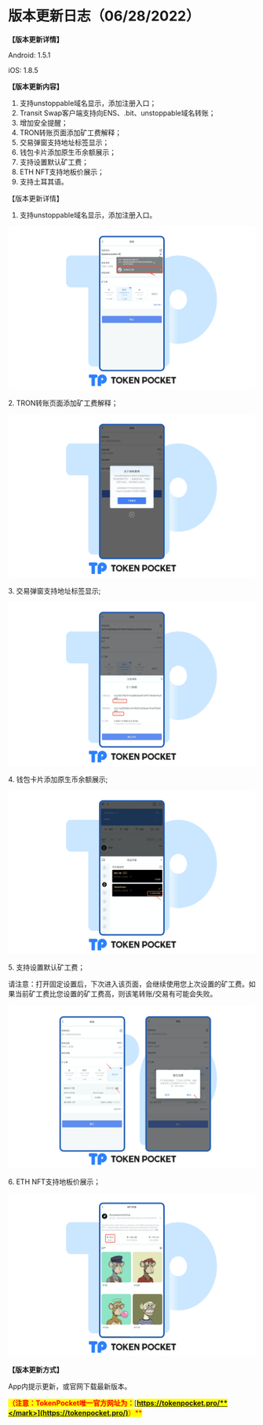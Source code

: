 # 版本更新日志（06/28/2022）

**【版本更新详情】**

Android: 1.5.1

iOS: 1.8.5



**【版本更新内容】**

1. 支持unstoppable域名显示，添加注册入口；
2. Transit Swap客户端支持向ENS、.bit、unstoppable域名转账；
3. 增加安全提醒；
4. TRON转账页面添加矿工费解释；
5. 交易弹窗支持地址标签显示；
6. 钱包卡片添加原生币余额展示；
7. 支持设置默认矿工费；
8. ETH NFT支持地板价展示；
9. 支持土耳其语。



【版本更新详情】

1. 支持unstoppable域名显示，添加注册入口。

![](../../.gitbook/assets/新版本cn1.png)

2\. TRON转账页面添加矿工费解释；

![](../../.gitbook/assets/新版本cn2.png)

3\. 交易弹窗支持地址标签显示;

![](../../.gitbook/assets/新版本cn3.png)

4\. 钱包卡片添加原生币余额展示;

![](../../.gitbook/assets/新版本cn4.png)

5\. 支持设置默认矿工费；

请注意：打开固定设置后，下次进入该页面，会继续使用您上次设置的矿工费。如果当前矿工费比您设置的矿工费高，则该笔转账/交易有可能会失败。

![](../../.gitbook/assets/新版本cn5.png)

6\. ETH NFT支持地板价展示；

![](../../.gitbook/assets/新版本cn6.png)





**【版本更新方式】**&#x20;

App内提示更新，或官网下载最新版本。

<mark style="color:red;">**（注意：TokenPocket唯一官方网址为：**</mark>[<mark style="color:red;">**https://tokenpocket.pro/**</mark>](https://tokenpocket.pro/)<mark style="color:red;">**）**</mark>

